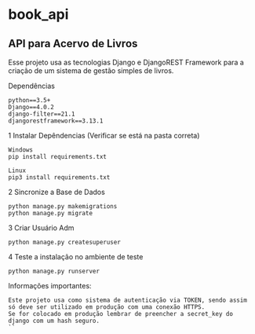 # book_api
## API para Acervo de Livros
Esse projeto usa as tecnologias Django e DjangoREST Framework para a criação de um sistema de gestão simples de livros.

Dependências
```
python==3.5+
Django==4.0.2
django-filter==21.1
djangorestframework==3.13.1
```

1 Instalar Depêndencias (Verificar se está na pasta correta)

```
Windows
pip install requirements.txt
```
```
Linux
pip3 install requirements.txt
```

2 Sincronize a Base de Dados
```
python manage.py makemigrations
python manage.py migrate
```

3 Criar Usuário Adm
```
python manage.py createsuperuser
```

4 Teste a instalação no ambiente de teste
```
python manage.py runserver
```

Informações importantes: 
```
Este projeto usa como sistema de autenticação via TOKEN, sendo assim só deve ser utilizado em produção com uma conexão HTTPS.
Se for colocado em produção lembrar de preencher a secret_key do django com um hash seguro.
``
